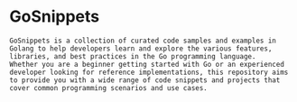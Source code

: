 # GoSnippets
    GoSnippets is a collection of curated code samples and examples in Golang to help developers learn and explore the various features, libraries, and best practices in the Go programming language. 
    Whether you are a beginner getting started with Go or an experienced developer looking for reference implementations, this repository aims to provide you with a wide range of code snippets and projects that cover common programming scenarios and use cases.


